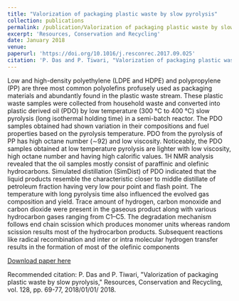 ```yaml
---
title: "Valorization of packaging plastic waste by slow pyrolysis"
collection: publications
permalink: /publication/Valorization of packaging plastic waste by slow pyrolysis
excerpt: 'Resources, Conservation and Recycling'
date: January 2018
venue: 
paperurl: 'https://doi.org/10.1016/j.resconrec.2017.09.025'
citation: 'P. Das and P. Tiwari, "Valorization of packaging plastic waste by slow pyrolysis," Resources, Conservation and Recycling, vol. 128, pp. 69-77, 2018/01/01/ 2018.'
---
```

Low and high-density polyethylene (LDPE and HDPE) and polypropylene (PP) are three most common polyolefins profusely used as packaging materials and abundantly found in the plastic waste stream. These plastic waste samples were collected from household waste and converted into plastic derived oil (PDO) by low temperature (300 °C to 400 °C) slow pyrolysis (long isothermal holding time) in a semi-batch reactor. The PDO samples obtained had shown variation in their compositions and fuel properties based on the pyrolysis temperature. PDO from the pyrolysis of PP has high octane number (∼92) and low viscosity. Noticeably, the PDO samples obtained at low temperature pyrolysis are lighter with low viscosity, high octane number and having high calorific values. 1H NMR analysis revealed that the oil samples mostly consist of paraffinic and olefinic hydrocarbons. Simulated distillation (SimDist) of PDO indicated that the liquid products resemble the characteristic closer to middle distillate of petroleum fraction having very low pour point and flash point. The temperature with long pyrolysis time also influenced the evolved gas composition and yield. Trace amount of hydrogen, carbon monoxide and carbon dioxide were present in the gaseous product along with various hydrocarbon gases ranging from C1–C5. The degradation mechanism follows end chain scission which produces monomer units whereas random scission results most of the hydrocarbon products. Subsequent reactions like radical recombination and inter or intra molecular hydrogen transfer results in the formation of most of the olefinic components

[Download paper here](https://github.com/pd102022/pallabdas.github.io/blob/master/files/Paper_r1.pdf)

Recommended citation: P. Das and P. Tiwari, "Valorization of packaging plastic waste by slow pyrolysis," Resources, Conservation and Recycling, vol. 128, pp. 69-77, 2018/01/01/ 2018.
